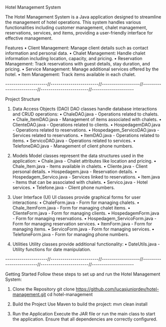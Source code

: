 Hotel Management System

The Hotel Management System is a Java application designed to streamline the management of hotel operations. This system handles various functionalities including customer management, chalet management, reservations, services, and items, providing a user-friendly interface for effective management.

Features
•	Client Management: Manage client details such as contact information and personal data.
•	Chalet Management: Handle chalet information including location, capacity, and pricing.
•	Reservation Management: Track reservations with guest details, stay duration, and pricing.
•	Service Management: Manage additional services offered by the hotel.
•	Item Management: Track items available in each chalet.

---------------------//------------------------//-------------------//-------------------------//------------------------//---------------------

Project Structure

1. Data Access Objects (DAO)
DAO classes handle database interactions and CRUD operations:
•	ChaleDAO.java - Operations related to chalets.
•	Chale_ItemDAO.java - Management of items associated with chalets.
•	ClienteDAO.java - Operations related to clients.
•	HospedagemDAO.java - Operations related to reservations.
•	Hospedagem_ServicoDAO.java - Services related to reservations.
•	ItemDAO.java - Operations related to items.
•	ServicoDAO.java - Operations related to services.
•	TelefoneDAO.java - Management of client phone numbers.

2. Models
Model classes represent the data structures used in the application:
•	Chale.java - Chalet attributes like location and pricing.
•	Chale_Item.java - Items available in chalets.
•	Cliente.java - Client personal details.
•	Hospedagem.java - Reservation details.
•	Hospedagem_Servico.java - Services linked to reservations.
•	Item.java - Items that can be associated with chalets.
•	Servico.java - Hotel services.
•	Telefone.java - Client phone numbers.

3. User Interface (UI)
UI classes provide graphical forms for user interactions:
•	ChaleForm.java - Form for managing chalets.
•	Chale_ItemForm.java - Form for managing chalet items.
•	ClienteForm.java - Form for managing clients.
•	HospedagemForm.java - Form for managing reservations.
•	Hospedagem_ServicoForm.java - Form for managing reservation services.
•	ItemForm.java - Form for managing items.
•	ServicoForm.java - Form for managing services.
•	TelefoneForm.java - Form for managing phone numbers.

4. Utilities
Utility classes provide additional functionality:
•	DateUtils.java - Utility functions for date manipulation.

---------------------//------------------------//-------------------//-------------------------//------------------------//---------------------

Getting Started
Follow these steps to set up and run the Hotel Management System:

1.	Clone the Repository
git clone https://github.com/lucasjuniordev/hotel-management.git cd hotel-management

2.	Build the Project
Use Maven to build the project:
mvn clean install

3.	Run the Application
Execute the JAR file or run the main class to start the application. Ensure that all dependencies are correctly configured.
